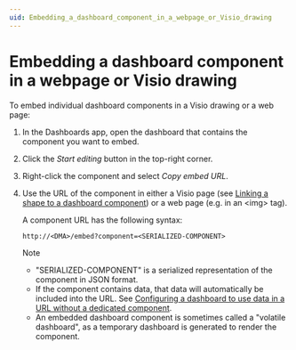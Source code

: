 ```yaml
---
uid: Embedding_a_dashboard_component_in_a_webpage_or_Visio_drawing
---
```


# Embedding a dashboard component in a webpage or Visio drawing

To embed individual dashboard components in a Visio drawing or a web page:

1. In the Dashboards app, open the dashboard that contains the component you want to embed.

1. Click the *Start editing* button in the top-right corner.

1. Right-click the component and select *Copy embed URL*.

1. Use the URL of the component in either a Visio page (see [Linking a shape to a dashboard component](xref:Linking_a_shape_to_a_dashboard_component)) or a web page (e.g. in an \<img> tag).

   A component URL has the following syntax:

   ```txt
   http://<DMA>/embed?component=<SERIALIZED-COMPONENT>
   ```

   > [!NOTE]
   >
   > - "SERIALIZED-COMPONENT" is a serialized representation of the component in JSON format.
   > - If the component contains data, that data will automatically be included into the URL. See [Configuring a dashboard to use data in a URL without a dedicated component](xref:Using_data_in_URL_without_dedicated_component).
   > - An embedded dashboard component is sometimes called a "volatile dashboard", as a temporary dashboard is generated to render the component.
